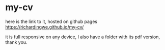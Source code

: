 # my-cv 
here is the link to it, hosted on github pages 
https://richardingwe.github.io/my-cv/

it is full responsive on any device, 
I also have a folder with its pdf version,
thank you.
